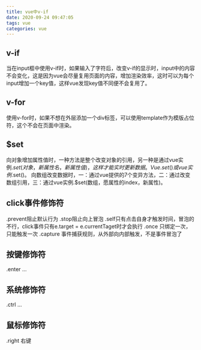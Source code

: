 ```yaml
---
title: vue中v-if
date: 2020-09-24 09:47:05
tags: vue
categories: vue
---
```


## v-if
当在input框中使用v-if时，如果输入了字符后，改变v-if的显示时，input中的内容不会变化，这是因为vue会尽量复用页面的内容，增加渲染效率，这时可以为每个input增加一个key值，这样vue发现key值不同便不会复用了。

## v-for
使用v-for时，如果不想在外层添加一个div标签，可以使用template作为模版占位符，这个不会在页面中渲染。

## $set
向对象增加属性值时，一种方法是整个改变对象的引用，另一种是通过vue实例.$set(对象，新属性名，新属性值)，这样才能实时更新数据。Vue.set()或vue实例.$set()。
向数组改变数据时，一：通过vue提供的7个变异方法，二：通过改变数组引用，三：通过vue实例.$set(数组，愿属性的index，新属性)。

## click事件修饰符
.prevent阻止默认行为
.stop阻止向上冒泡
.self只有点击自身才触发时间，冒泡的不行，click事件只有e.target = e.currentTaget时才会执行
.once 只绑定一次，只能触发一次
.capture 事件捕获规则，从外部向内部触发，不是事件冒泡了

## 按键修饰符
.enter ...
## 系统修饰符
.ctrl ...
## 鼠标修饰符
.right 右键